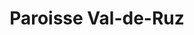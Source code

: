 ---
title: Paroisse Val-de-Ruz
name: Val-de-Ruz
site: https://www.eren.ch/vdr/
territoire:
    - Val-de-Ruz
NPA:
meta:
    - Valangin
---